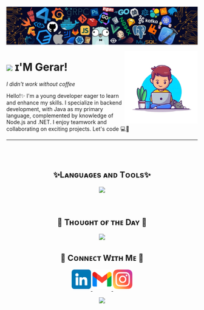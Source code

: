 <!--Banner-->
![Gerardohqz Banner Image](/Img/banner.jpeg)

<!--Night Owl image-->
<div>
  <img align="right" width="38%" src="/Img/profile.png">
</div>

<!--Header Name-->
# <img src="https://emojis.slackmojis.com/emojis/images/1531849430/4246/blob-sunglasses.gif?1531849430" width="34"/> ɪ'M Gerar! 
*I didn't work without coffee*
<br /> 

<!--Start Intro-->               
<p align="left" >Hello!✨ I'm a young developer eager to learn and enhance my skills. I specialize in backend development, with Java as my primary language, complemented by knowledge of Node.js and .NET. I enjoy teamwork and collaborating on exciting projects. Let's code 💻🚀 </p>

<!--End Intro-->

---
<br />
<br />

<!--Languages and Tools Section-->       
<h2 align="center">✨Lᴀɴɢᴜᴀɢᴇs ᴀɴᴅ Tᴏᴏʟs✨</h2> 
<p align="center">
<img width="500"  src="https://skillicons.dev/icons?i=java,cs,go,spring,nodejs,dotnet,mysql,postgres,sqlite,mongodb,git,docker,nodejs,react,angular,linux&perline=8"  />
</p>
<br />

<!--Dynamic Quote card updated everyday at 12 PM--> 
<h2 align="center">🌟 Tʜᴏᴜɢʜᴛ ᴏғ ᴛʜᴇ Dᴀʏ 🌟</h2>

<!--STARTS_HERE_QUOTE_CARD-->
<p align="center">
    <img src="https://readme-daily-quotes.vercel.app/api?font=delius&theme=github_dark">
</p>
<!--ENDS_HERE_QUOTE_CARD-->


<!--Contact Section--> 

<h2 align="center">🤝 Cᴏɴɴᴇᴄᴛ Wɪᴛʜ Mᴇ 🤝 </h2>
<div align="center">


 <a href="https://www.linkedin.com/in/gerardo-henriquez-68a883286/?locale=en_US" target="_blank">
<img width="10%" src="/Img/linkedin.png" alt=linkedin style="margin-bottom: 5px;" />
</a>
  
<a href="mailto:gerardohenriquez.sv@gmail.com" target="_blank">
<img width="10%" src="/Img/gmail.png" alt=gerardohenriquez.sv@gmail.com mail style="margin-bottom: 5px;" />
</a>

<a href="https://www.instagram.com/gerardohqz/" target="_blank">
<img width="10%" src="/Img/instagram.png" alt=gerardohqz Instagram style="margin-bottom: 5px;" />
</a>

</div>

<!--Footer--> 
<p align="center">
  <img src="https://capsule-render.vercel.app/api?type=waving&color=gradient&height=65&section=footer"/>
</p>